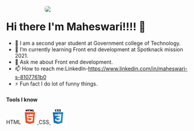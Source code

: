    <img src="https://static.vecteezy.com/system/resources/previews/000/180/387/non_2x/software-engineers-vectors.jpg"  align="right" style="border-radius:5px" width="400px" heigth="400px">
  <h1>
  <b>Hi there I'm Maheswari!!!! 👋</b></h1>
 
- 🌱 I am a second year student at Government college of Technology. 
- 🌱 I’m currently learning Front end development at Spotknack mission 2021.
- 💬 Ask me about Front end development.
- 📫 How to reach me:LinkedIn-https://www.linkedin.com/in/maheswari-s-8107761b0
- ⚡ Fun fact I do lot of funny things.
<h4><b>Tools I know</b></h4>
  <p>HTML<a href="https://www.w3.org/html/" target="_blank"></a> 
 <a href="https://www.w3.org/html/" target="_blank"> <img src="https://raw.githubusercontent.com/devicons/devicon/master/icons/html5/html5-original-wordmark.svg" alt="html5" width="40" height="40"/> </a>
CSS<a href="https://www.w3schools.com/css/" target="_blank"> <img src="https://raw.githubusercontent.com/devicons/devicon/master/icons/css3/css3-original-wordmark.svg" alt="css3" width="40" height="40"/> </a></p>
 
